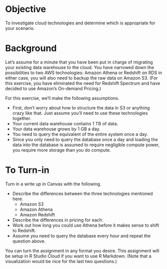 Objective
=========

To investigate cloud technologies and determine which is appropriate for
your scenario.

Background
==========

Let’s assume for a minute that you have been put in charge of migrating
your existing data warehouse to the cloud. You have narrowed down the
possibilities to two AWS technologies: Amazon Athena or Redshift on RDS
in either case, you will also need to backup the raw data on Amazon S3.
(For this exercise, you have eliminated the need for Redshift Spectrum
and have decided to use Amazon’s On-demand Pricing.)

For this exercise, we’ll make the following assumptions.

-   First, don’t worry about how to structure the data in S3 or anything
    crazy like that. Just assume you’ll need to use these technologies
    together.
-   Your current data warehouse contains 1 TB of data.
-   Your data warehouse grows by 1 GB a day.
-   You need to query the equivalent of the entire system once a day.
-   Since you only need to query the database once a day and loading the
    data into the database is assumed to require negligible compute
    power, you require more storage than you do compute.

To Turn-in
==========

Turn in a write up in Canvas with the following.

-   Describe the differences between the three technologies mentioned
    here.
    -   Amazon S3
    -   Amazon Athena
    -   Amazon Redshift
-   Describe the differences in pricing for each.
-   Work out how long you could use Athena before it makes sense to
    shift to Redshift.
-   Assume you need to query the database every hour and repeat the
    question above.

You can turn the assignment in any format you desire. This assignment
will be setup in R Studio Cloud if you want to use R Markdown. (Note
that a visualization would be nice for the last two questions.)
